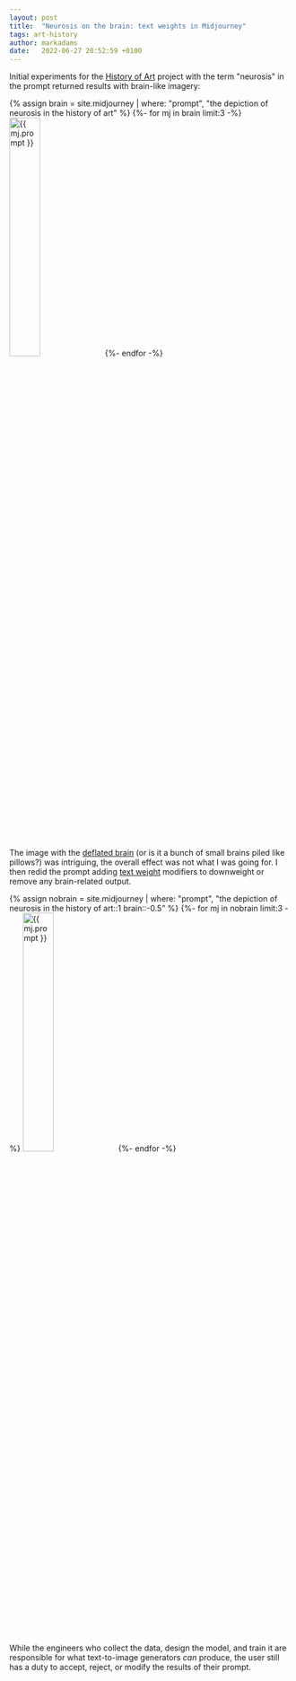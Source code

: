 ```yaml
---
layout: post
title:  "Neurosis on the brain: text weights in Midjourney"
tags: art-history
author: markadams
date:   2022-06-27 20:52:59 +0100
---
```


Initial experiments for the [History of Art][art-history] project with the term "neurosis" in the prompt returned results with brain-like imagery:

{% assign brain = site.midjourney | where: "prompt", "the depiction of neurosis in the history of art" %}
{%- for mj in brain limit:3 -%}
<a href="{{ mj.url }}"><img src="{{ site.static_url }}/midjourney/{{ mj.save }}" alt="{{ mj.prompt }}" width="33%" height="33%"/></a>
{%- endfor -%}

The image with the [deflated brain][c0fa160c] (or is it a bunch of small brains piled like pillows?) was intriguing, the overall effect was not what I was going for. I then redid the prompt adding [text weight][text-weight] modifiers to downweight or remove any brain-related output.

{% assign nobrain = site.midjourney | where: "prompt", "the depiction of neurosis in the history of art::1 brain::-0.5" %}
{%- for mj in nobrain limit:3 -%}
<a href="{{ mj.url }}"><img src="{{ site.static_url }}/midjourney/{{ mj.save }}" alt="{{ mj.prompt }}" width="33%" height="33%"/></a>
{%- endfor -%}

While the engineers who collect the data, design the model, and train it are responsible for what text-to-image generators _can_ produce, the user still has a duty to accept, reject, or modify the results of their prompt. 

[art-history]: /projects/art-history
[c0fa160c]: /midjourney/2022-06-25-c0fa160c-the_depictionofneurosisinthehistoryofart.html
[text-weight]: https://midjourney.gitbook.io/docs/user-manual#advanced-text-weights